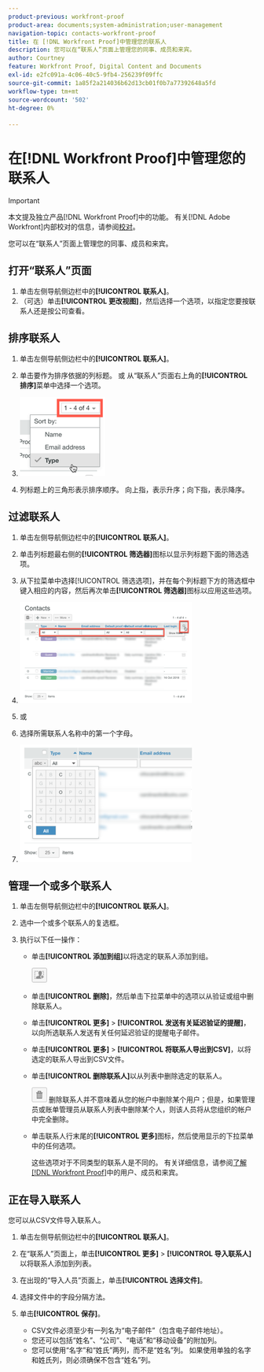 ```yaml
---
product-previous: workfront-proof
product-area: documents;system-administration;user-management
navigation-topic: contacts-workfront-proof
title: 在 [!DNL Workfront Proof]中管理您的联系人
description: 您可以在“联系人”页面上管理您的同事、成员和来宾。
author: Courtney
feature: Workfront Proof, Digital Content and Documents
exl-id: e2fc091a-4c06-40c5-9fb4-256239f09ffc
source-git-commit: 1a85f2a214036b62d13cb01f0b7a77392648a5fd
workflow-type: tm+mt
source-wordcount: '502'
ht-degree: 0%

---
```


# 在[!DNL Workfront Proof]中管理您的联系人

>[!IMPORTANT]
>
>本文提及独立产品[!DNL Workfront Proof]中的功能。 有关[!DNL Adobe Workfront]内部校对的信息，请参阅[校对](../../../review-and-approve-work/proofing/proofing.md)。

您可以在“联系人”页面上管理您的同事、成员和来宾。

## 打开“联系人”页面

1. 单击左侧导航侧边栏中的&#x200B;**[!UICONTROL 联系人]**。
1. （可选）单击&#x200B;**[!UICONTROL 更改视图]**，然后选择一个选项，以指定您要按联系人还是按公司查看。

## 排序联系人

1. 单击左侧导航侧边栏中的&#x200B;**[!UICONTROL 联系人]**。
1. 单击要作为排序依据的列标题。
或
从“联系人”页面右上角的&#x200B;**[!UICONTROL 排序]**&#x200B;菜单中选择一个选项。

1. ![Contacts_page-Sort_menu.png](assets/contacts-page-sort-menu.png)

1. 列标题上的三角形表示排序顺序。 向上指，表示升序；向下指，表示降序。

## 过滤联系人

1. 单击左侧导航侧边栏中的&#x200B;**[!UICONTROL 联系人]**。
1. 单击列标题最右侧的&#x200B;**[!UICONTROL 筛选器]**&#x200B;图标以显示列标题下面的筛选选项。
1. 从下拉菜单中选择[!UICONTROL 筛选选项]，并在每个列标题下方的筛选框中键入相应的内容，然后再次单击&#x200B;**[!UICONTROL 筛选器]**&#x200B;图标以应用这些选项。
1. ![Contacts_page-Filtering_options.png](assets/contacts-page-filtering-options-350x205.png)

1. 或
1. 选择所需联系人名称中的第一个字母。
1. ![Contacts_page-filtering_by_letter.png](assets/contacts-page-filtering-by-letter-350x238.png)

## 管理一个或多个联系人

1. 单击左侧导航侧边栏中的&#x200B;**[!UICONTROL 联系人]**。
1. 选中一个或多个联系人的复选框。
1. 执行以下任一操作：

   * 单击&#x200B;**[!UICONTROL 添加到组]**&#x200B;以将选定的联系人添加到组。

     ![Add_to_Group_btn.png](assets/add-to-group-btn.png)

   * 单击&#x200B;**[!UICONTROL 删除]**，然后单击下拉菜单中的选项以从验证或组中删除联系人。
   * 单击&#x200B;**[!UICONTROL 更多]** > **[!UICONTROL 发送有关延迟验证的提醒]**，以向所选联系人发送有关任何延迟验证的提醒电子邮件。

   * 单击&#x200B;**[!UICONTROL 更多]** > **[!UICONTROL 将联系人导出到CSV]**，以将选定的联系人导出到CSV文件。

   * 单击&#x200B;**[!UICONTROL 删除联系人]**&#x200B;以从列表中删除选定的联系人。

     ![Trash_button.png](assets/trash-button.png)
删除联系人并不意味着从您的帐户中删除某个用户；但是，如果管理员或账单管理员从联系人列表中删除某个人，则该人员将从您组织的帐户中完全删除。

   * 单击联系人行末尾的&#x200B;**[!UICONTROL 更多]**&#x200B;图标，然后使用显示的下拉菜单中的任何选项。

     这些选项对于不同类型的联系人是不同的。 有关详细信息，请参阅[了解 [!DNL Workfront Proof]](../../../workfront-proof/wp-mnguserscontacts/contacts/use-members-guests.md)中的用户、成员和来宾。

## 正在导入联系人

您可以从CSV文件导入联系人。

1. 单击左侧导航侧边栏中的&#x200B;**[!UICONTROL 联系人]**。
1. 在“联系人”页面上，单击&#x200B;**[!UICONTROL 更多]** > **[!UICONTROL 导入联系人]**&#x200B;以将联系人添加到列表。

1. 在出现的“导入人员”页面上，单击&#x200B;**[!UICONTROL 选择文件]**。
1. 选择文件中的字段分隔方法。
1. 单击&#x200B;**[!UICONTROL 保存]**。

   * CSV文件必须至少有一列名为“电子邮件”（包含电子邮件地址）。
   * 您还可以包括“姓名”、“公司”、“电话”和“移动设备”的附加列。
   * 您可以使用“名字”和“姓氏”两列，而不是“姓名”列。 如果使用单独的名字和姓氏列，则必须确保不包含“姓名”列。

